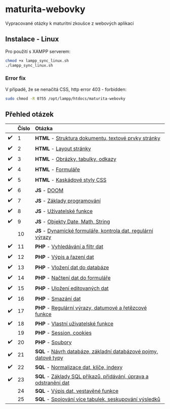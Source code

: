 # maturita-webovky
Vypracované otázky k maturitní zkoušce z webových aplikací

## Instalace - Linux
Pro použití s XAMPP serverem:
```bash
chmod +x lampp_sync_linux.sh
./lampp_sync_linux.sh
```

### Error fix
V případě, že se nenačítá CSS, http error 403 - forbidden:
```bash
sudo chmod -R 0755 /opt/lampp/htdocs/maturita-webovky
```

## Přehled otázek
||Číslo|Otázka|
| :------------ | :------------ | :------------ |
|:heavy_check_mark:|1|**HTML** - [Struktura dokumentu, textové prvky stránky](https://github.com/hendrychjan/maturita-webovky/tree/main/otazky/01)|
|:heavy_check_mark:|2|**HTML** - [Layout stránky](https://github.com/hendrychjan/maturita-webovky/tree/main/otazky/02)|
|:heavy_check_mark:|3|**HTML** - [Obrázky, tabulky, odkazy](https://github.com/hendrychjan/maturita-webovky/tree/main/otazky/03)|
|:heavy_check_mark:|4|**HTML** - [Formuláře](https://github.com/hendrychjan/maturita-webovky/tree/main/otazky/04)|
|:heavy_check_mark:|5|**HTML** - [Kaskádové styly CSS](https://github.com/hendrychjan/maturita-webovky/tree/main/otazky/05)|
|:heavy_check_mark:|6|**JS** - [DOOM](https://github.com/hendrychjan/maturita-webovky/tree/main/otazky/06)|
|:heavy_check_mark:|7|**JS** - [Základy programování](https://github.com/hendrychjan/maturita-webovky/tree/main/otazky/07)|
|:heavy_check_mark:|8|**JS** - [Uživatelské funkce](https://github.com/hendrychjan/maturita-webovky/tree/main/otazky/08)|
|:heavy_check_mark:|9|**JS** - [Objekty Date, Math, String](https://github.com/hendrychjan/maturita-webovky/tree/main/otazky/09)|
||10|**JS** - [Dynamické formuláře, kontrola dat, regulární výrazy](https://github.com/hendrychjan/maturita-webovky/tree/main/otazky/10)|
|:heavy_check_mark:|11|**PHP** - [Vyhledávání a filtr dat](https://github.com/hendrychjan/maturita-webovky/tree/main/otazky/11)|
|:heavy_check_mark:|12|**PHP** - [Výpis a řazení dat](https://github.com/hendrychjan/maturita-webovky/tree/main/otazky/12)|
|:heavy_check_mark:|13|**PHP** - [Vložení dat do databáze](https://github.com/hendrychjan/maturita-webovky/tree/main/otazky/13)|
|:heavy_check_mark:|14|**PHP** - [Načtení dat do formuláře](https://github.com/hendrychjan/maturita-webovky/tree/main/otazky/14)|
|:heavy_check_mark:|15|**PHP** - [Uložení editovaných dat](https://github.com/hendrychjan/maturita-webovky/tree/main/otazky/15)|
|:heavy_check_mark:|16|**PHP** - [Smazání dat](https://github.com/hendrychjan/maturita-webovky/tree/main/otazky/16)|
|:heavy_check_mark:|17|**PHP** - [Regulární výrazy, datumové a řetězcové funkce](https://github.com/hendrychjan/maturita-webovky/tree/main/otazky/17)|
|:heavy_check_mark:|18|**PHP** - [Vlastní uživatelské funkce](https://github.com/hendrychjan/maturita-webovky/tree/main/otazky/18)|
||19|**PHP** - [Session, cookies](https://github.com/hendrychjan/maturita-webovky/tree/main/otazky/19)|
|:heavy_check_mark:|20|**PHP** - [Soubory](https://github.com/hendrychjan/maturita-webovky/tree/main/otazky/20)|
|:heavy_check_mark:|21|**SQL** - [Návrh databáze, základní databázové pojmy, datové typy](https://github.com/hendrychjan/maturita-webovky/tree/main/otazky/21)|
|:heavy_check_mark:|22|**SQL** - [Normalizace dat, klíče, indexy](https://github.com/hendrychjan/maturita-webovky/tree/main/otazky/22)|
|:heavy_check_mark:|23|**SQL** - [Základy SQL příkazů, přidávání, úprava a odstranění dat](https://github.com/hendrychjan/maturita-webovky/tree/main/otazky/23)|
||24|**SQL** - [Výpis dat, vestavěné funkce](https://github.com/hendrychjan/maturita-webovky/tree/main/otazky/24)|
||25|**SQL** - [Spojování více tabulek, seskupování výsledků](https://github.com/hendrychjan/maturita-webovky/tree/main/otazky/25)|

